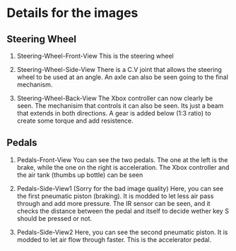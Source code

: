 # Details for the images

## Steering Wheel

1. Steering-Wheel-Front-View
   This is the steering wheel

2. Steering-Wheel-Side-View
   There is a C.V joint that allows the steering wheel to be used at an angle. An axle can also be seen going to the final mechanism.

3. Steering-Wheel-Back-View
   The Xbox controller can now clearly be seen. The mechanisim that controls it can also be seen. Its just a beam that extends in both directions. A gear is added below (1:3 ratio) to create some torque and add resistence.

## Pedals

1. Pedals-Front-View
   You can see the two pedals. The one at the left is the brake, while the one on the right is acceleration. The Xbox controller and the air tank (thumbs up bottle) can be seen

2. Pedals-Side-View1
   (Sorry for the bad image quality) Here, you can see the first pneumatic piston (braking). It is modded to let less air pass through and add more pressure. The IR sensor can be seen, and it checks the distance between the pedal and itself to decide wether key S should be pressed or not.

3. Pedals-Side-View2
   Here, you can see the second pneumatic piston. It is modded to let air flow through faster. This is the accelerator pedal.
